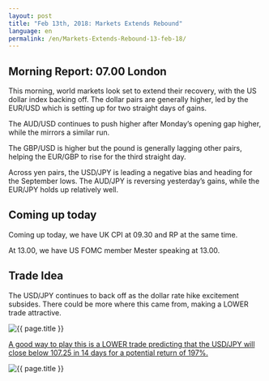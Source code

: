 ```yaml
---
layout: post
title: "Feb 13th, 2018: Markets Extends Rebound"
language: en
permalink: /en/Markets-Extends-Rebound-13-feb-18/
---
```

## Morning Report: 07.00 London

This morning, world markets look set to extend their recovery, with the US dollar index backing off. The dollar pairs are generally higher, led by the EUR/USD which is setting up for two straight days of gains. 

The AUD/USD continues to push higher after Monday’s opening gap higher, while the mirrors a similar run. 

The GBP/USD is higher but the pound is generally lagging other pairs, helping the EUR/GBP to rise for the third straight day. 

Across yen pairs, the USD/JPY is leading a negative bias and heading for the September lows. The AUD/JPY is reversing yesterday’s gains, while the EUR/JPY holds up relatively well. 

## Coming up today 

Coming up today, we have UK CPI at 09.30 and RP at the same time. 

At 13.00, we have US FOMC member Mester speaking at 13.00. 

## Trade Idea

The USD/JPY continues to back off as the dollar rate hike excitement subsides. There could be more where this came from, making a LOWER trade attractive.

<img class="post-image" src="{{ site.url }}/images/feb-18/en-13-feb-18.jpg" alt="{{ page.title }}" title="{{ page.title }}">

<a href="%LINK%%?currency=GBP&market=forex&underlying=frxUSDJPY&formname=higherlower&duration_amount=14&duration_units=d&amount=10&amount_type=payout&expiry_type=duration&barrier=107.25" target="_blank">A good way to play this is a LOWER trade predicting that the USD/JPY will close below 107.25 in 14 days for a potential return of 197%.</a>

<img class="post-image" src="{{ site.url }}/images/feb-18/en-13-feb-1-18.jpg" alt="{{ page.title }}" title="{{ page.title }}">
